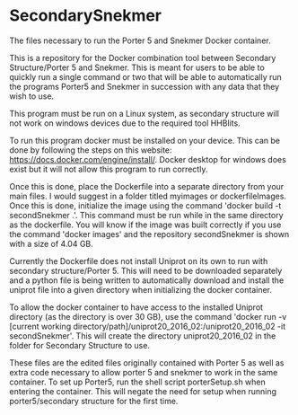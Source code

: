 # SecondarySnekmer
The files necessary to run the Porter 5 and Snekmer Docker container.

This is a repository for the Docker combination tool between Secondary Structure/Porter 5 and Snekmer.
This is meant for users to be able to quickly run a single command or two that will be able to automatically
run the programs Porter5 and Snekmer in succession with any data that they wish to use.

This program must be run on a Linux system, as secondary structure will not work on windows devices due to the
required tool HHBlits.

To run this program docker must be installed on your device. This can be done by following the steps on this
website: https://docs.docker.com/engine/install/. Docker desktop for windows does exist but it will not allow
this program to run correctly.

Once this is done, place the Dockerfile into a separate directory from your main files. I would suggest in a 
folder titled myimages or dockerfileImages. Once this is done, initialize the image using the command 
'docker build -t secondSnekmer .'. This command must be run while in the same directory as the dockerfile. You will know
if the image was built correctly if you use the command 'docker images' and the repository secondSnekmer is shown with a
size of 4.04 GB. 

Currently the Dockerfile does not install Uniprot on its own to run with secondary structure/Porter 5. This will
need to be downloaded separately and a python file is being written to automatically download and install the uniprot
file into a given directory when initializing the docker container.

To allow the docker container to have access to the installed Uniprot directory (as the directory is over 30 GB),
use the command 'docker run -v [current working directory/path]/uniprot20_2016_02:/uniprot20_2016_02 -it secondSnekmer'. This
will create the directory uniprot20_2016_02 in the folder for Secondary Structure to use.

These files are the edited files originally contained with Porter 5 as well as extra code necessary to allow porter 5 and snekmer to work in the same container.
To set up Porter5, run the shell script porterSetup.sh when entering the container. This will negate the need for setup when running porter5/secondary structure for the first time.
